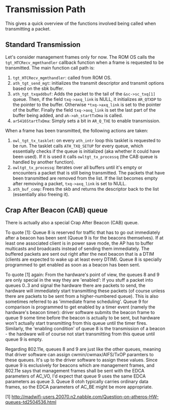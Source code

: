 # Transmission Path

This gives a quick overview of the functions involved being called when transmitting a packet.

## Standard Transmission

Let's consider management frames only for now. The ROM OS calls the `tgt_HTCRecv_mgmthandler` callback function when a frame is requested to be transmitted. The main function call path is:

1. `tgt_HTCRecv_mgmthandler`: called from ROM OS.
2. `ath_tgt_send_mgt`: initializes the transmit descriptor and transmit options based on the sbk buffer.
3. `ath_tgt_txqaddbuf`: Adds the packet to the tail of the `&sc->sc_txq[1]` queue. Then, if the field `txq->axq_link` is NULL, it initializes `AR_QTXDP` to the pointer to the buffer. Otherwise `*txq->axq_link` is set to the pointer of the buffer. Finally the field `txq->axq_link` is set the last part of the buffer being added, and `ah->ah_startTxDma` is called.
4. `ar5416StartTxDma`: Simply sets a bit in `AR_Q_TXE` to enable transmission.

When a frame has been transmitted, the following actions are taken:

1. `owl_tgt_tx_tasklet`: on every `ath_intr` loop this tasklet is requested to be run. The tasklet calls `ATH_TXQ_SETUP` for every queue, which essentially checks if the queue is initialized (aka whether it could have been used). If it is used it calls `owltgt_tx_processq` (the CAB queue is handled by another function).
2. `owltgt_tx_processq`: Iterates over all buffers until it's empty or encounters a packet that is still being transmitted. The packets that have been transmitted are removed from the list. If the list becomes empty after removing a packet, `txq->axq_link` is set to NULL.
3. `ath_buf_comp`: Frees the skb and returns the descriptor back to the list (essentially also freeing it).

## Crap After Beacon (CAB) queue

There is actually also a special Crap After Beacon (CAB) queue. 

To quote [1]: Queue 8 is reserved for traffic that has to go out immediately after a
beacon has been sent (Queue 9 is for the beacons themselves).  If at least
one associated client is in power save mode, the AP has to buffer
multicasts and broadcasts instead of sending them immediately.  The
buffered packets are sent out right after the next beacon that is a DTIM
(clients are expected to wake up at least every DTIM).  Queue 8 is
specially programmed to get enabled as soon as a beacon has been sent. 

To quote [1] again: From the hardware's point of view, the queues 8 and 9 are only special in
the way they are 'enabled':  If you stuff a packet into queues 0..3 and
signal the hardware there are packets to send, the hardware will
immediately start transmitting these packets (of course unless there are
packets to be sent from a higher-numbered queue).  This is also sometimes
referred to as 'immediate frame scheduling'.  Queue 9 for comparison is
programmed to get enabled by a timer event (namely the hardware's beacon
timer): driver software submits the beacon frame to queue 9 some time
before the beacon is actually to be sent, but hardware won't actually
start transmitting from this queue until the timer fires.  Similarly,
the 'enabling condition' of queue 8 is the transmission of a beacon - the
hardware will of course not start transmitting from this queue until queue
9 is empty.

Regarding 802.11e, queues 8 and 9 are just like the other queues, meaning
that driver software can assign cwmin/cwmax/AIFS/TxOP paramters to these
queues.  It's up to the driver software to assign these values.  Since
queue 9 is exclusively for beacons which are management frames, and
802.11e says that management frames shall be sent with the EDCA parameters
of AC_VO, I'd expect that queue 9 uses the same EDCA parameters as queue 3. Queue
8 otoh typically carries ordinary data frames, so the EDCA
parameters of AC_BE might be more appropriate. 

[1] http://madwifi-users.20070.n2.nabble.com/Question-on-atheros-HW-queues-td2504536.html

